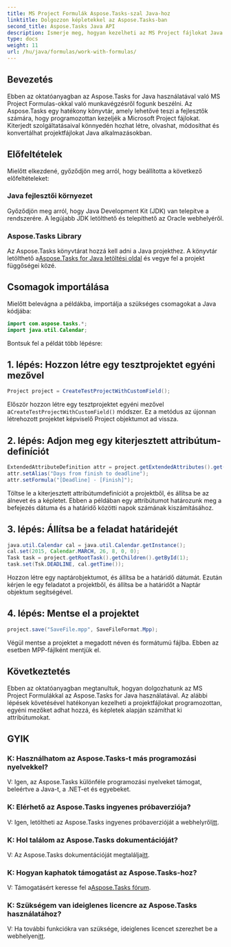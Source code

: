 ```yaml
---
title: MS Project Formulák Aspose.Tasks-szal Java-hoz
linktitle: Dolgozzon képletekkel az Aspose.Tasks-ban
second_title: Aspose.Tasks Java API
description: Ismerje meg, hogyan kezelheti az MS Project fájlokat Java nyelven az Aspose.Tasks könyvtár használatával. Az attribútumok egyszerű létrehozása, módosítása és kiszámítása.
type: docs
weight: 11
url: /hu/java/formulas/work-with-formulas/
---
```

## Bevezetés
Ebben az oktatóanyagban az Aspose.Tasks for Java használatával való MS Project Formulas-okkal való munkavégzésről fogunk beszélni. Az Aspose.Tasks egy hatékony könyvtár, amely lehetővé teszi a fejlesztők számára, hogy programozottan kezeljék a Microsoft Project fájlokat. Kiterjedt szolgáltatásaival könnyedén hozhat létre, olvashat, módosíthat és konvertálhat projektfájlokat Java alkalmazásokban.
## Előfeltételek
Mielőtt elkezdené, győződjön meg arról, hogy beállította a következő előfeltételeket:
### Java fejlesztői környezet
Győződjön meg arról, hogy Java Development Kit (JDK) van telepítve a rendszerére. A legújabb JDK letölthető és telepíthető az Oracle webhelyéről.
### Aspose.Tasks Library
Az Aspose.Tasks könyvtárat hozzá kell adni a Java projekthez. A könyvtár letölthető a[Aspose.Tasks for Java letöltési oldal](https://releases.aspose.com/tasks/java/) és vegye fel a projekt függőségei közé.

## Csomagok importálása
Mielőtt belevágna a példákba, importálja a szükséges csomagokat a Java kódjába:
```java
import com.aspose.tasks.*;
import java.util.Calendar;
```

Bontsuk fel a példát több lépésre:
## 1. lépés: Hozzon létre egy tesztprojektet egyéni mezővel
```java
Project project = CreateTestProjectWithCustomField();
```
 Először hozzon létre egy tesztprojektet egyéni mezővel a`CreateTestProjectWithCustomField()` módszer. Ez a metódus az újonnan létrehozott projektet képviselő Project objektumot ad vissza.
## 2. lépés: Adjon meg egy kiterjesztett attribútum-definíciót
```java
ExtendedAttributeDefinition attr = project.getExtendedAttributes().get(0);
attr.setAlias("Days from finish to deadline");
attr.setFormula("[Deadline] - [Finish]");
```
Töltse le a kiterjesztett attribútumdefiníciót a projektből, és állítsa be az álnevet és a képletet. Ebben a példában egy attribútumot határozunk meg a befejezés dátuma és a határidő közötti napok számának kiszámításához.
## 3. lépés: Állítsa be a feladat határidejét
```java
java.util.Calendar cal = java.util.Calendar.getInstance();
cal.set(2015, Calendar.MARCH, 26, 8, 0, 0);
Task task = project.getRootTask().getChildren().getById(1);
task.set(Tsk.DEADLINE, cal.getTime());
```
Hozzon létre egy naptárobjektumot, és állítsa be a határidő dátumát. Ezután kérjen le egy feladatot a projektből, és állítsa be a határidőt a Naptár objektum segítségével.
## 4. lépés: Mentse el a projektet
```java
project.save("SaveFile.mpp", SaveFileFormat.Mpp);
```
Végül mentse a projektet a megadott néven és formátumú fájlba. Ebben az esetben MPP-fájlként mentjük el.

## Következtetés
Ebben az oktatóanyagban megtanultuk, hogyan dolgozhatunk az MS Project Formulákkal az Aspose.Tasks for Java használatával. Az alábbi lépések követésével hatékonyan kezelheti a projektfájlokat programozottan, egyéni mezőket adhat hozzá, és képletek alapján számíthat ki attribútumokat.

## GYIK
### K: Használhatom az Aspose.Tasks-t más programozási nyelvekkel?
V: Igen, az Aspose.Tasks különféle programozási nyelveket támogat, beleértve a Java-t, a .NET-et és egyebeket.
### K: Elérhető az Aspose.Tasks ingyenes próbaverziója?
 V: Igen, letöltheti az Aspose.Tasks ingyenes próbaverzióját a webhelyről[itt](https://releases.aspose.com/).
### K: Hol találom az Aspose.Tasks dokumentációját?
 V: Az Aspose.Tasks dokumentációját megtalálja[itt](https://reference.aspose.com/tasks/java/).
### K: Hogyan kaphatok támogatást az Aspose.Tasks-hoz?
 V: Támogatásért keresse fel a[Aspose.Tasks fórum](https://forum.aspose.com/c/tasks/15).
### K: Szükségem van ideiglenes licencre az Aspose.Tasks használatához?
V: Ha további funkciókra van szüksége, ideiglenes licencet szerezhet be a webhelyen[itt](https://purchase.aspose.com/temporary-license/).